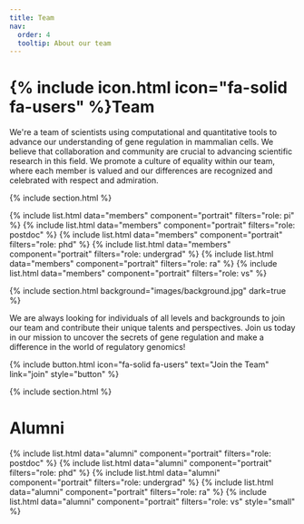 ```yaml
---
title: Team
nav:
  order: 4
  tooltip: About our team
---
```


# {% include icon.html icon="fa-solid fa-users" %}Team

We're a team of scientists using computational and quantitative tools to advance our understanding of gene regulation in mammalian cells.
We believe that collaboration and community are crucial to advancing scientific research in this field.
We promote a culture of equality within our team, where each member is valued and our differences are recognized and celebrated with respect and admiration.

{% include section.html %}

{% include list.html data="members" component="portrait" filters="role: pi" %}
{% include list.html data="members" component="portrait" filters="role: postdoc" %}
{% include list.html data="members" component="portrait" filters="role: phd" %}
{% include list.html data="members" component="portrait" filters="role: undergrad" %}
{% include list.html data="members" component="portrait" filters="role: ra" %}
{% include list.html data="members" component="portrait" filters="role: vs" %}

{% include section.html background="images/background.jpg" dark=true %}

We are always looking for individuals of all levels and backgrounds to join our team and contribute their unique talents and perspectives.
Join us today in our mission to uncover the secrets of gene regulation and make a difference in the world of regulatory genomics!

{% include button.html icon="fa-solid fa-users" text="Join the Team" link="join" style="button" %}


{% include section.html %}

# Alumni

{% include list.html data="alumni" component="portrait" filters="role: postdoc" %}
{% include list.html data="alumni" component="portrait" filters="role: phd" %}
{% include list.html data="alumni" component="portrait" filters="role: undergrad" %}
{% include list.html data="alumni" component="portrait" filters="role: ra" %}
{% include list.html data="alumni" component="portrait" filters="role: vs" style="small" %}